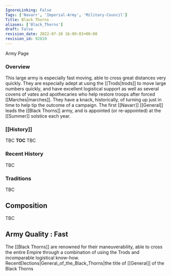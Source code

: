 ```yaml
---
IgnoreLinking: False
Tags: ['Navarr', 'Imperial-Army', 'Military-Council']
Title: Black Thorns
aliases: ['Black_Thorns']
draft: False
revision_date: 2022-07-10 16:09:03+00:00
revision_id: 92810
---
```


Army Page
### Overview
This large army is especially fast moving, able to cross great distances very quickly. They are especially adept at using the [[Trods|trods]] to move large numbers quickly, and have excellent logistical support as well as several covens of vates and apothecaries who help restore troops after forced [[Marches|marches]]. They have a knack, historically, of turning up just in time to help tip the outcome of a campaign.
The first [[Navarr]] [[General]] leads the [[Black Thorns]] army, and is appointed (or re-appointed) at the [[Summer]] solstice each year.
### [[History]]
TBC
__TOC__
TBC
### Recent History
TBC
### Traditions
TBC
## Composition
TBC
## Army Quality : Fast
The [[Black Thorns]] are renowned for their maneuverability, able to cross the entire Empire through a combination of using the Trods and incomparable logistical know-how.
RecentElections|General_of_the_Black_Thorns|the title of [[General]] of the Black Thorns